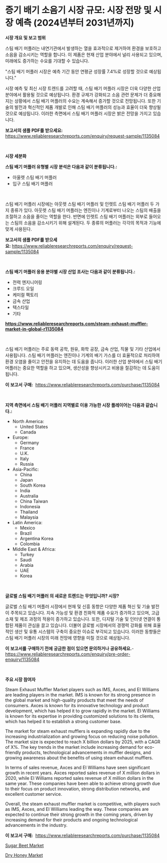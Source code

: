 <p><h1>증기 배기 소음기 시장 규모: 시장 전망 및 시장 예측 (2024년부터 2031년까지)</h1></p><p><strong>시장 개요 및 보고 범위</strong></p>
<p><p>스팀 배기 머플러는 내연기관에서 발생하는 열을 효과적으로 제거하여 환경을 보호하고 소음을 감소시키는 역할을 합니다. 이 제품은 현재 산업 분야에서 널리 사용되고 있으며, 미래에도 증가하는 수요를 기대할 수 있습니다. </p><p>"스팀 배기 머플러 시장은 예측 기간 동안 연평균 성장률 7.4%로 성장할 것으로 예상됩니다."</p><p>시장 예측 및 최신 시장 트렌드를 고려할 때, 스팀 배기 머플러 시장은 더욱 다양한 산업 분야에서 활용될 것으로 예상됩니다. 환경 규제가 강화되고 소음 관련 문제가 더 중요해지는 상황에서 스팀 배기 머플러의 수요는 계속해서 증가할 것으로 전망됩니다. 또한 기술의 발전과 혁신적인 제품 개발로 인해 스팀 배기 머플러의 성능과 효율이 더욱 향상될 것으로 예상됩니다. 이러한 측면에서 스팀 배기 머플러 시장은 밝은 전망을 가지고 있습니다.</p></p>
<p><strong>보고서의 샘플 PDF를 받으세요:</strong> <a href="https://www.reliableresearchreports.com/enquiry/request-sample/1135084">https://www.reliableresearchreports.com/enquiry/request-sample/1135084</a></p>
<p>&nbsp;</p>
<p><strong>시장 세분화</strong></p>
<p><strong>스팀 배기 머플러 유형별 시장 분석은 다음과 같이 분류됩니다.:</strong></p>
<p><ul><li>아울렛 스팀 배기 머플러</li><li>입구 스팀 배기 머플러</li></ul></p>
<p>&nbsp;</p>
<p><p>스팀 배기 머플러 시장에는 아웃렛 스팀 배기 머플러 및 인렛트 스팀 배기 머플러 두 가지 종류가 있다. 아웃렛 스팀 배기 머플러는 엔진이나 기계로부터 나오는 스팀의 배출을 조절하고 소음을 줄이는 역할을 한다. 반면에 인렛트 스팀 배기 머플러는 외부로 들어오는 스팀의 소음을 감소시키기 위해 설계된다. 두 종류의 머플러는 각각의 목적과 기능에 맞게 사용된다.</p></p>
<p><strong>보고서의 샘플 PDF를 받으세요:</strong>&nbsp;<a href="https://www.reliableresearchreports.com/enquiry/request-sample/1135084">https://www.reliableresearchreports.com/enquiry/request-sample/1135084</a></p>
<p>&nbsp;</p>
<p><strong> 스팀 배기 머플러 응용 분야별 시장 산업 조사는 다음과 같이 분류됩니다.:</strong></p>
<p><ul><li>전력 엔지니어링</li><li>크루드 오일</li><li>케미컬 팩토리</li><li>금속 산업</li><li>텍스타일</li><li>기타</li></ul></p>
<p><strong><a href="https://www.reliableresearchreports.com/steam-exhaust-muffler-market-in-global-r1135084">https://www.reliableresearchreports.com/steam-exhaust-muffler-market-in-global-r1135084</a></strong></p>
<p>&nbsp;</p>
<p><p>스팀 배기 머플러는 주로 동력 공학, 원유, 화학 공장, 금속 산업, 직물 및 기타 산업에서 사용됩니다. 스팀 배기 머플러는 엔진이나 기계의 배기 가스를 더 효율적으로 처리하여 환경 오염을 줄이고 안전을 유지하는 데 도움을 줍니다. 이러한 산업 분야에서 스팀 배기 머플러는 중요한 역할을 하고 있으며, 생산성을 향상시키고 비용을 절감하는 데 도움이 됩니다.</p></p>
<p><strong>이 보고서 구매:</strong>&nbsp; <a href="https://www.reliableresearchreports.com/purchase/1135084">https://www.reliableresearchreports.com/purchase/1135084</a></p>
<p>&nbsp;</p>
<p><strong>지역 측면에서 스팀 배기 머플러 지역별로 이용 가능한 시장 플레이어는 다음과 같습니다.:</strong></p>
<p><ul>
    <li>
        North America:
        <ul>
            <li>United States</li>
            <li>Canada</li>
        </ul>
    </li>
    <li>
        Europe:
        <ul>
            <li>Germany</li>
            <li>France</li>
            <li>U.K.</li>
            <li>Italy</li>
            <li>Russia</li>
        </ul>
    </li>
    <li>
        Asia-Pacific:
        <ul>
            <li>China</li>
            <li>Japan</li>
            <li>South Korea</li>
            <li>India</li>
            <li>Australia</li>
            <li>China Taiwan</li>
            <li>Indonesia</li>
            <li>Thailand</li>
            <li>Malaysia</li>
        </ul>
    </li>
    <li>
        Latin America:
        <ul>
            <li>Mexico</li>
            <li>Brazil</li>
            <li>Argentina Korea</li>
            <li>Colombia</li>
        </ul>
    </li>
    <li>
        Middle East & Africa:
        <ul>
            <li>Turkey</li>
            <li>Saudi</li>
            <li>Arabia</li>
            <li>UAE</li>
            <li>Korea</li>
        </ul>
    </li>
    </ul></p>
<p>&nbsp;</p>
<p><strong>글로벌 스팀 배기 머플러 의 새로운 트렌드는 무엇입니까? 시장?</strong></p>
<p><p>글로벌 스팀 배기 머플러 시장에서 현재 및 신흥 동향은 다양한 제품 혁신 및 기술 발전이 주목되고 있습니다. 지속 가능성 및 환경 친화적 제품 수요가 증가하고 있으며, 고급 소재 및 제조 과정의 적용이 증가하고 있습니다. 또한, 디지털 기술 및 인터넷 연결이 통합된 제품이 관심을 끌고 있습니다. 더불어 글로벌 시장에서의 경쟁력 강화를 위해 효율적인 생산 및 유통 시스템의 구축이 중요한 이슈로 부각되고 있습니다. 이러한 동향들은 스팀 배기 머플러 시장의 미래 전망에 영향을 미칠 것으로 예상됩니다.</p></p>
<p><strong>이 보고서를 구매하기 전에 궁금한 점이 있으면 문의하거나 공유하세요.</strong>- <a href="https://www.reliableresearchreports.com/enquiry/pre-order-enquiry/1135084">https://www.reliableresearchreports.com/enquiry/pre-order-enquiry/1135084</a></p>
<p>&nbsp;</p>
<p><strong>주요 시장 참여자</strong></p>
<p><p>Steam Exhaust Muffler Market players such as IMS, Axces, and EI Williams are leading players in the market. IMS is known for its strong presence in the global market and high-quality products that meet the needs of consumers. Axces is known for its innovative technology and product development, which has helped it to grow rapidly in the market. EI Williams is known for its expertise in providing customized solutions to its clients, which has helped it to establish a strong customer base.</p><p>The market for steam exhaust mufflers is expanding rapidly due to the increasing industrialization and growing focus on reducing noise pollution. The market size is expected to reach X billion dollars by 2025, with a CAGR of X%. The key trends in the market include increasing demand for eco-friendly products, technological advancements in muffler designs, and growing awareness about the benefits of using steam exhaust mufflers.</p><p>In terms of sales revenue, Axces and EI Williams have seen significant growth in recent years. Axces reported sales revenue of X million dollars in 2020, while EI Williams reported sales revenue of X million dollars in the same year. These companies have been able to achieve strong growth due to their focus on product innovation, strong distribution networks, and excellent customer service.</p><p>Overall, the steam exhaust muffler market is competitive, with players such as IMS, Axces, and EI Williams leading the way. These companies are expected to continue their strong growth in the coming years, driven by increasing demand for their products and ongoing technological advancements in the industry.</p></p>
<p><strong>이 보고서 구매:</strong>&nbsp;&nbsp;<a href="https://www.reliableresearchreports.com/purchase/1135084">https://www.reliableresearchreports.com/purchase/1135084</a></p>
<p><p><a href="https://invited-way-688.notion.site/Sugar-Beet-Market-Size-CAGR-Trends-2024-2030-fe14282385eb41a3aa85d789a757a34d">Sugar Beet Market</a></p><p><a href="https://butternut-bug-553.notion.site/Dry-Honey-Market-Research-Report-Its-History-and-Forecast-2024-to-2031-107fc6c4970c4fea86d4ca5f437c3fff">Dry Honey Market</a></p></p>